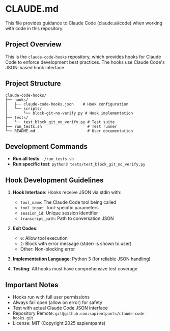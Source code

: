 # CLAUDE.md

This file provides guidance to Claude Code (claude.ai/code) when working with code in this repository.

## Project Overview

This is the `claude-code-hooks` repository, which provides hooks for Claude Code to enforce development best practices. The hooks use Claude Code's JSON-based hook interface.

## Project Structure

```
claude-code-hooks/
├── hooks/
│   ├── claude-code-hooks.json    # Hook configuration
│   └── scripts/
│       └── block-git-no-verify.py # Hook implementation
├── tests/
│   └── test_block_git_no_verify.py # Test suite
├── run_tests.sh                    # Test runner
└── README.md                       # User documentation
```

## Development Commands

- **Run all tests**: `./run_tests.sh`
- **Run specific test**: `python3 tests/test_block_git_no_verify.py`

## Hook Development Guidelines

1. **Hook Interface**: Hooks receive JSON via stdin with:
   - `tool_name`: The Claude Code tool being called
   - `tool_input`: Tool-specific parameters
   - `session_id`: Unique session identifier
   - `transcript_path`: Path to conversation JSON

2. **Exit Codes**:
   - `0`: Allow tool execution
   - `2`: Block with error message (stderr is shown to user)
   - Other: Non-blocking error

3. **Implementation Language**: Python 3 (for reliable JSON handling)

4. **Testing**: All hooks must have comprehensive test coverage

## Important Notes

- Hooks run with full user permissions
- Always fail open (allow on error) for safety
- Test with actual Claude Code JSON interface
- Repository Remote: `git@github.com:sapientpants/claude-code-hooks.git`
- License: MIT (Copyright 2025 sapientpants)